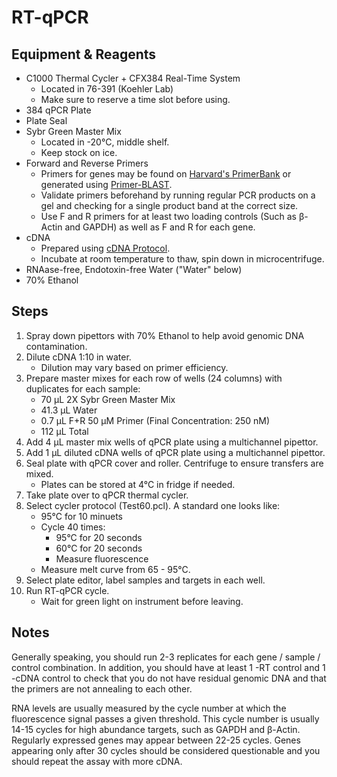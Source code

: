 # RT-qPCR

## Equipment & Reagents

* C1000 Thermal Cycler + CFX384 Real-Time System
    * Located in 76-391 (Koehler Lab)
    * Make sure to reserve a time slot before using.
* 384 qPCR Plate
* Plate Seal
* Sybr Green Master Mix
    * Located in -20°C, middle shelf.
    * Keep stock on ice.
* Forward and Reverse Primers
    * Primers for genes may be found on [Harvard's PrimerBank](https://pga.mgh.harvard.edu/primerbank/)
      or generated using [Primer-BLAST](https://www.ncbi.nlm.nih.gov/tools/primer-blast/).
    * Validate primers beforehand by running regular PCR products on a gel and
      checking for a single product band at the correct size.
    * Use F and R primers for at least two loading controls (Such as β-Actin and
      GAPDH) as well as F and R for each gene.
* cDNA
    * Prepared using [cDNA Protocol](cdna_prep.md).
    * Incubate at room temperature to thaw, spin down in microcentrifuge.
* RNAase-free, Endotoxin-free Water ("Water" below)
* 70% Ethanol

## Steps

1. Spray down pipettors with 70% Ethanol to help avoid genomic DNA
   contamination.
2. Dilute cDNA 1:10 in water.
    * Dilution may vary based on primer efficiency.
3. Prepare master mixes for each row of wells (24 columns) with duplicates for each sample:
    * 70 μL 2X Sybr Green Master Mix
    * 41.3 μL Water
    * 0.7 μL F+R 50 μM Primer (Final Concentration: 250 nM)
    * 112 μL Total
4. Add 4 μL master mix wells of qPCR plate using a multichannel pipettor.
5. Add 1 μL diluted cDNA wells of qPCR plate using a multichannel pipettor.
6. Seal plate with qPCR cover and roller. Centrifuge to ensure transfers are mixed.
    * Plates can be stored at 4°C in fridge if needed.
7. Take plate over to qPCR thermal cycler.
8. Select cycler protocol (Test60.pcl). A standard one looks like:
    * 95°C for 10 minuets
    * Cycle 40 times:
        * 95°C for 20 seconds
        * 60°C for 20 seconds
        * Measure fluorescence
    * Measure melt curve from 65 - 95°C.
9. Select plate editor, label samples and targets in each well.
10. Run RT-qPCR cycle.
    * Wait for green light on instrument before leaving.

## Notes

Generally speaking, you should run 2-3 replicates for each gene / sample /
control combination. In addition, you should have at least 1 -RT control and 1
-cDNA control to check that you do not have residual genomic DNA and that the
primers are not annealing to each other.

RNA levels are usually measured by the cycle number at which the fluorescence
signal passes a given threshold. This cycle number is usually 14-15 cycles for
high abundance targets, such as GAPDH and β-Actin. Regularly expressed genes
may appear between 22-25 cycles. Genes appearing only after 30 cycles should be
considered questionable and you should repeat the assay with more cDNA.
